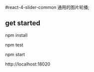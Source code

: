 #react-4-slider-common 通用的图片轮播;

## get started
npm install

npm test

npm start

http://localhost:18020

